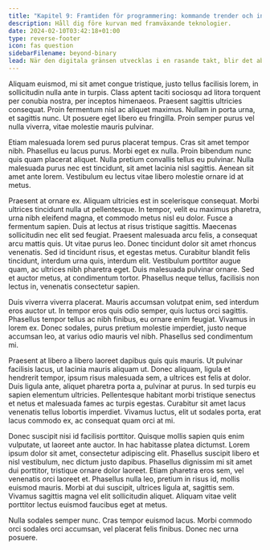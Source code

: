 ```yaml
---
title: "Kapitel 9: Framtiden för programmering: kommande trender och innovationer"
description: Håll dig före kurvan med framväxande teknologier.
date: 2024-02-10T03:42:18+01:00
type: reverse-footer
icon: fas question
sidebarFilename: beyond-binary
lead: När den digitala gränsen utvecklas i en rasande takt, blir det absolut nödvändigt att hålla sig à jour med framväxande teknologier. Följ med oss i detta upplysande kapitel när vi kikar in i kristallkulan av programmerings framtid, nysta upp trender och innovationer som lovar att omforma mjukvaruteknikens struktur.
---
```

Aliquam euismod, mi sit amet congue tristique, justo tellus facilisis lorem, in sollicitudin nulla ante in turpis. Class aptent taciti sociosqu ad litora torquent per conubia nostra, per inceptos himenaeos. Praesent sagittis ultricies consequat. Proin fermentum nisl ac aliquet maximus. Nullam in porta urna, et sagittis nunc. Ut posuere eget libero eu fringilla. Proin semper purus vel nulla viverra, vitae molestie mauris pulvinar.

Etiam malesuada lorem sed purus placerat tempus. Cras sit amet tempor nibh. Phasellus eu lacus purus. Morbi eget ex nulla. Proin bibendum nunc quis quam placerat aliquet. Nulla pretium convallis tellus eu pulvinar. Nulla malesuada purus nec est tincidunt, sit amet lacinia nisl sagittis. Aenean sit amet ante lorem. Vestibulum eu lectus vitae libero molestie ornare id at metus.

Praesent at ornare ex. Aliquam ultricies est in scelerisque consequat. Morbi ultrices tincidunt nulla ut pellentesque. In tempor, velit eu maximus pharetra, urna nibh eleifend magna, et commodo metus nisl eu dolor. Fusce a fermentum sapien. Duis at lectus at risus tristique sagittis. Maecenas sollicitudin nec elit sed feugiat. Praesent malesuada arcu felis, a consequat arcu mattis quis. Ut vitae purus leo. Donec tincidunt dolor sit amet rhoncus venenatis. Sed id tincidunt risus, et egestas metus. Curabitur blandit felis tincidunt, interdum urna quis, interdum elit. Vestibulum porttitor augue quam, ac ultrices nibh pharetra eget. Duis malesuada pulvinar ornare. Sed et auctor metus, at condimentum tortor. Phasellus neque tellus, facilisis non lectus in, venenatis consectetur sapien.

Duis viverra viverra placerat. Mauris accumsan volutpat enim, sed interdum eros auctor ut. In tempor eros quis odio semper, quis luctus orci sagittis. Phasellus tempor tellus ac nibh finibus, eu ornare enim feugiat. Vivamus in lorem ex. Donec sodales, purus pretium molestie imperdiet, justo neque accumsan leo, at varius odio mauris vel nibh. Phasellus sed condimentum mi.

Praesent at libero a libero laoreet dapibus quis quis mauris. Ut pulvinar facilisis lacus, ut lacinia mauris aliquam ut. Donec aliquam, ligula et hendrerit tempor, ipsum risus malesuada sem, a ultrices est felis at dolor. Duis ligula ante, aliquet pharetra porta a, pulvinar at purus. In sed turpis eu sapien elementum ultricies. Pellentesque habitant morbi tristique senectus et netus et malesuada fames ac turpis egestas. Curabitur sit amet lacus venenatis tellus lobortis imperdiet. Vivamus luctus, elit ut sodales porta, erat lacus commodo ex, ac consequat quam orci at mi.

Donec suscipit nisi id facilisis porttitor. Quisque mollis sapien quis enim vulputate, ut laoreet ante auctor. In hac habitasse platea dictumst. Lorem ipsum dolor sit amet, consectetur adipiscing elit. Phasellus suscipit libero et nisl vestibulum, nec dictum justo dapibus. Phasellus dignissim mi sit amet dui porttitor, tristique ornare dolor laoreet. Etiam pharetra eros sem, vel venenatis orci laoreet et. Phasellus nulla leo, pretium in risus id, mollis euismod mauris. Morbi at dui suscipit, ultrices ligula at, sagittis sem. Vivamus sagittis magna vel elit sollicitudin aliquet. Aliquam vitae velit porttitor lectus euismod faucibus eget at metus.

Nulla sodales semper nunc. Cras tempor euismod lacus. Morbi commodo orci sodales orci accumsan, vel placerat felis finibus. Donec nec urna posuere.